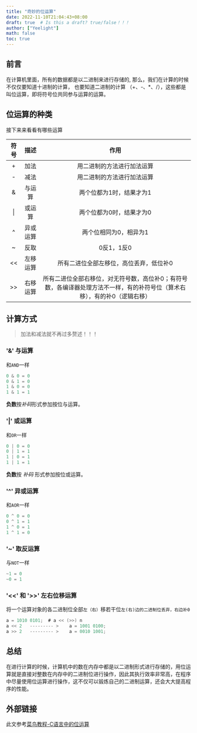 ```yaml
---
title: "奇妙的位运算"
date: 2022-11-10T21:04:43+08:00
draft: true  # Is this a draft? true/false！！！
author: ["Yeelight"]
math: false
toc: true
---
```


## 前言

在计算机里面，所有的数据都是以二进制来进行存储的,
那么，我们在计算的时候不仅仅要知道十进制的计算，
也要知道二进制的计算 （+、-、*、/），这些都是叫位运算，即将符号位共同参与运算的运算。
<!--more-->

## 位运算的种类

接下来来看看有哪些运算

|符号|描述|作用|
|:----:|:----:|:----:|
| + | 加法 | 用二进制的方法进行加法运算 |
| - | 减法 | 用二进制的方法进行加法运算 |
| & | 与运算 | 两个位都为1时，结果才为1 |
| \| | 或运算 | 两个位都为0时，结果才为0 |
| ^ | 异或运算 | 两个位相同为0，相异为1 |
| ~ |反取 | 0反1，1反0 |
| << | 左移运算 | 所有二进位全部左移位，高位丢弃，低位补0 |
| >> | 右移运算 | 所有二进位全部右移位，对无符号数，高位补0；有符号数，各编译器处理方法不一样，有的补符号位（算术右移），有的补0（逻辑右移） |

## 计算方式
>
> 加法和减法就不再过多赘述！！！

### '&' 与运算

和`AND`一样

```c
0 & 0 = 0
0 & 1 = 0
1 & 0 = 0
1 & 1 = 1
```

**负数**按*补码*形式参加按位与运算。

### '|' 或运算

和`OR`一样

```c
0 | 0 = 0
0 | 1 = 1
1 | 0 = 1
1 | 1 = 1
```

**负数**按 *补码* 形式参加按位或运算。

### '^' 异或运算

和`AOR`一样

```c
0 ^ 0 = 0
0 ^ 1 = 1
1 ^ 0 = 1
1 ^ 1 = 0
```

### '~' 取反运算

与`NOT`一样

```c
~1 = 0
~0 = 1
```

### '<<' 和 '>>' 左右位移运算

将一个运算对象的各二进制位全部`左（右）`移若干位`左(右)边的二进制位丢弃，右边补0`

```c
a = 1010 0101;  # a << (>>) n
a << 2   --------- >    a = 1001 0100;
a >> 2   --------- >    a = 0010 1001;
```

## 总结

在进行计算的时候，计算机中的数在内存中都是以二进制形式进行存储的，用位运算就是直接对整数在内存中的二进制位进行操作，因此其执行效率非常高，在程序中尽量使用位运算进行操作，这不仅可以锻炼自己的二进制运算，还会大大提高程序的性能。

## 外部链接

此文参考[菜鸟教程-C语言中的位运算](https://www.runoob.com/w3cnote/bit-operation.html)

